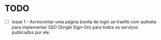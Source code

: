# TODO

- [ ] Issue 1 - Acrescentar uma página bonita de login ao traefik com authelia para implementar SSO (Single Sign-On) para todos os serviços publicados por ele.

